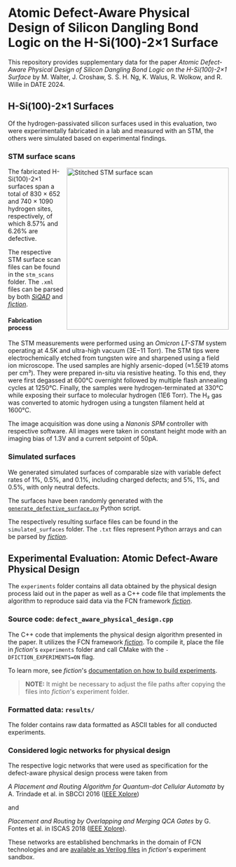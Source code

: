 # Atomic Defect-Aware Physical Design of Silicon Dangling Bond Logic on the H-Si(100)-2×1 Surface

This repository provides supplementary data for the paper *Atomic Defect-Aware Physical Design of Silicon Dangling Bond
Logic on the H-Si(100)-2×1 Surface* by M. Walter, J. Croshaw, S. S. H. Ng, K. Walus, R. Wolkow, and R. Wille in DATE 2024.

## H-Si(100)-2×1 Surfaces

Of the hydrogen-passivated silicon surfaces used in this evaluation, two were experimentally fabricated in a lab and
measured with an STM, the others were simulated based on experimental findings.

### STM surface scans

<img src="stm_scans/6.26_percent_defective/overlap_stitch.png" alt="Stitched STM surface scan" align="right" height="370"/>

The fabricated H-Si(100)-2×1 surfaces span a total of 830 × 652 and 740 × 1090 hydrogen sites, respectively, of which
8.57% and 6.26% are defective.

The respective STM surface scan files can be found in the `stm_scans` folder. The `.xml` files can be parsed by both
[*SiQAD*](https://github.com/siqad/siqad) and [*fiction*](https://github.com/cda-tum/fiction).

#### Fabrication process

The STM measurements were performed using an *Omicron LT-STM* system operating at 4.5K and ultra-high vacuum (3E−11
Torr). The STM tips were electrochemically etched from tungsten wire and sharpened using a field ion microscope. The
used samples are highly arsenic-doped (≈1.5E19 atoms per cm³). They were prepared in-situ via resistive heating. To this
end, they were first degassed at 600°C overnight followed by multiple flash annealing cycles at 1250°C. Finally, the
samples were hydrogen-terminated at 330°C while exposing their surface to molecular hydrogen (1E6 Torr). The H₂ gas was
converted to atomic hydrogen using a tungsten filament held at 1600°C.

The image acquisition was done using a *Nanonis SPM* controller with respective software. All images were taken in
constant height mode with an imaging bias of 1.3V and a current setpoint of 50pA.

### Simulated surfaces

We generated simulated surfaces of comparable size with variable defect rates of 1%, 0.5%, and 0.1%, including charged
defects; and 5%, 1%, and 0.5%, with only neutral defects.

The surfaces have been randomly generated with
the [`generate_defective_surface.py`](experiments/generate_defective_surface.py) Python script.

The respectively resulting surface files can be found in the `simulated_surfaces` folder. The `.txt` files represent
Python arrays and can be parsed by [*fiction*](https://github.com/cda-tum/fiction).

## Experimental Evaluation: Atomic Defect-Aware Physical Design

The `experiments` folder contains all data obtained by the physical design process laid out in the paper as well as a
C++ code file that implements the algorithm to reproduce said data via the FCN framework [
*fiction*](https://github.com/cda-tum/fiction).

### Source code: `defect_aware_physical_design.cpp`

The C++ code that implements the physical design algorithm presented in the paper. It utilizes the FCN framework [
*fiction*](https://github.com/cda-tum/fiction). To compile it, place the file in *fiction*'s `experiments` folder and
call CMake with the `-DFICTION_EXPERIMENTS=ON` flag.

To learn more, see *fiction*'s
[documentation on how to build experiments](https://fiction.readthedocs.io/en/latest/getting_started.html#building-experiments).

> **NOTE:** It might be necessary to adjust the file paths after copying the files into *fiction*'s experiment folder.

### Formatted data: `results/`

The folder contains raw data formatted as ASCII tables for all conducted experiments.

### Considered logic networks for physical design

The respective logic networks that were used as specification for the defect-aware physical design process were taken
from

*A Placement and Routing Algorithm for Quantum-dot Cellular Automata* by A. Trindade et al. in SBCCI
2016 ([IEEE Xplore](https://ieeexplore.ieee.org/abstract/document/7724048))

and

*Placement and Routing by Overlapping and Merging QCA Gates* by G. Fontes et al. in ISCAS
2018 ([IEEE Xplore](https://ieeexplore.ieee.org/document/8351001)).

These networks are established benchmarks in the domain of FCN technologies and
are [available as Verilog files](https://github.com/cda-tum/fiction/tree/main/benchmarks) in
*fiction*'s experiment sandbox.
